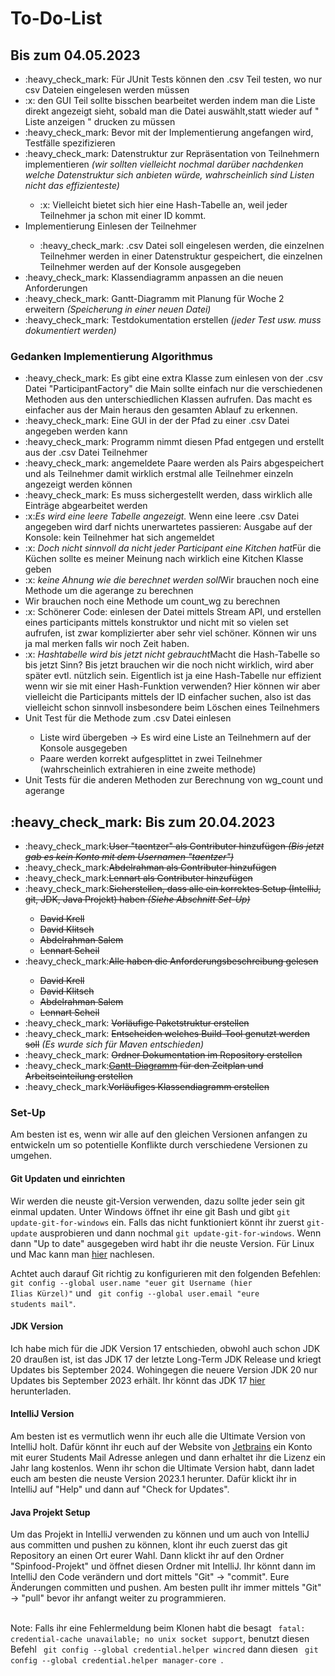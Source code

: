 <h1> To-Do-List </h1>

<h2> Bis zum 04.05.2023 </h2>

<ul>
<li>:heavy_check_mark: Für JUnit Tests können den .csv Teil testen, wo nur csv Dateien eingelesen werden müssen </li>
<li>:x: den GUI Teil sollte bisschen bearbeitet werden indem man die Liste direkt angezeigt sieht, sobald man die Datei auswählt,statt wieder auf " Liste anzeigen " drucken zu müssen</li>
	<li> :heavy_check_mark: Bevor mit der Implementierung angefangen wird, Testfälle spezifizieren</li>
	<li> :heavy_check_mark: Datenstruktur zur Repräsentation von Teilnehmern implementieren <i>(wir sollten vielleicht nochmal darüber nachdenken welche Datenstruktur sich anbieten würde, wahrscheinlich sind Listen nicht das effizienteste)</i></li>
	<ul>
		<li> :x: Vielleicht bietet sich hier eine Hash-Tabelle an, weil jeder Teilnehmer ja schon mit einer ID kommt.</li>
	</ul>
	<li> Implementierung Einlesen der Teilnehmer</li>
	<ul>
		<li> :heavy_check_mark: .csv Datei soll eingelesen werden, die einzelnen Teilnehmer werden in einer Datenstruktur gespeichert, die einzelnen Teilnehmer werden auf der Konsole ausgegeben</li>
	</ul>
	<li> :heavy_check_mark: Klassendiagramm anpassen an die neuen Anforderungen</li>
	<li> :heavy_check_mark: Gantt-Diagramm mit Planung für Woche 2 erweitern <i>(Speicherung in einer neuen Datei)</i></li>
	<li> :heavy_check_mark: Testdokumentation erstellen <i>(jeder Test usw. muss dokumentiert werden)</i></li>
</ul>

<h3> Gedanken Implementierung Algorithmus </h3>

<ul>
<li> :heavy_check_mark: Es gibt eine extra Klasse zum einlesen von der .csv Datei "ParticipantFactory" die Main sollte einfach nur die verschiedenen Methoden aus den unterschiedlichen Klassen aufrufen. Das macht es einfacher aus der Main heraus den gesamten Ablauf zu erkennen.</li>
<li> :heavy_check_mark: Eine GUI in der der Pfad zu einer .csv Datei angegeben werden kann </li>
<li> :heavy_check_mark: Programm nimmt diesen Pfad entgegen und erstellt aus der .csv Datei Teilnehmer</li>
<li> :heavy_check_mark: angemeldete Paare werden als Pairs abgespeichert und als Teilnehmer damit wirklich erstmal alle Teilnehmer einzeln angezeigt werden können </li>
<li> :heavy_check_mark: Es muss sichergestellt werden, dass wirklich alle Einträge abgearbeitet werden </li>
<li> :x:<i>Es wird eine leere Tabelle angezeigt.</i> Wenn eine leere .csv Datei angegeben wird darf nichts unerwartetes passieren: Ausgabe auf der Konsole: kein Teilnehmer hat sich angemeldet</li>
<li> :x: <i> Doch nicht sinnvoll da nicht jeder Participant eine Kitchen hat</i>Für die Küchen sollte es meiner Meinung nach wirklich eine Kitchen Klasse geben</li>
<li> :x: <i> keine Ahnung wie die berechnet werden soll</i>Wir brauchen noch eine Methode um die agerange zu berechnen</li>
<li> Wir brauchen noch eine Methode um count_wg zu berechnen</li>
<li> :x: Schönerer Code: einlesen der Datei mittels Stream API, und erstellen eines participants mittels konstruktor und nicht mit so vielen set aufrufen, ist zwar komplizierter aber sehr viel schöner. Können wir uns ja mal merken falls wir noch Zeit haben.</li>
<li> :x: <i> Hashtabelle wird bis jetzt nicht gebraucht</i>Macht die Hash-Tabelle so bis jetzt Sinn? Bis jetzt brauchen wir die noch nicht wirklich, wird aber später evtl. nützlich sein. Eigentlich ist ja eine Hash-Tabelle nur effizient wenn wir sie mit einer Hash-Funktion verwenden? Hier können wir aber vielleicht die Participants mittels der ID einfacher suchen, also ist das vielleicht schon sinnvoll insbesondere beim Löschen eines Teilnehmers</li>
<li> Unit Test für die Methode zum .csv Datei einlesen </li>
<ul>
	<li>Liste wird übergeben -> Es wird eine Liste an Teilnehmern auf der Konsole ausgegeben</li>
	<li>Paare werden korrekt aufgesplittet in zwei Teilnehmer (wahrscheinlich extrahieren in eine zweite methode)</li>
</ul>
<li> Unit Tests für die anderen Methoden zur Berechnung von wg_count und agerange</li>
</ul>

<h2> :heavy_check_mark: Bis zum 20.04.2023 </h2>

<ul>
	<li> :heavy_check_mark:<del>User "taentzer" als Contributer hinzufügen <i>(Bis jetzt gab es kein Konto mit dem Usernamen "taentzer")</i></del></li>
	<li> :heavy_check_mark:<del>Abdelrahman als Contributer hinzufügen</del></li>
	<li> :heavy_check_mark:<del>Lennart als Contributer hinzufügen</del></li>
	<li> :heavy_check_mark:<del>Sicherstellen, dass alle ein korrektes Setup (IntelliJ, git, JDK, Java Projekt) haben <i>(Siehe Abschnitt <a name="Set-Up">Set-Up</a>)</i></del></li>
	<ul>
		<li> <del>David Krell</del> </li>
		<li> <del>David Klitsch </del> </li>
		<li> <del>Abdelrahman Salem</del> </li>
		<li> <del>Lennart Scheil<del> </li>
	</ul>
	<li>:heavy_check_mark:<del>Alle haben die Anforderungsbeschreibung gelesen</del></li>
	<ul>
		<li> <del>David Krell</del> </li>
		<li> <del>David Klitsch </del></li>
		<li> <del>Abdelrahman Salem</del> </li>
		<li> <del>Lennart Scheil<del> </li>
	</ul>
	<li> :heavy_check_mark: <del>Vorläufige Paketstruktur erstellen</del> </li>
	<li> :heavy_check_mark: <del> Entscheiden welches Build-Tool genutzt werden soll</del> <i> (Es wurde sich für Maven entschieden)</i></li>
	<li> :heavy_check_mark: <del> Ordner Dokumentation im Repository erstellen</del> </li>
	<li> :heavy_check_mark:<del><a href="https://de.wikipedia.org/wiki/Gantt-Diagramm">Gantt-Diagramm</a> für den Zeitplan und Arbeitseinteilung erstellen </del></li>
	<li> :heavy_check_mark:<del>Vorläufiges Klassendiagramm erstellen </del></li>
	</ul>
<h3>Set-Up</h3>
<p>Am besten ist es, wenn wir alle auf den gleichen Versionen anfangen zu entwickeln um so potentielle Konflikte durch verschiedene Versionen zu umgehen.</p>
<h4>Git Updaten und einrichten </h4>
Wir werden die neuste git-Version verwenden, dazu sollte jeder sein git einmal updaten.
Unter Windows öffnet ihr eine git Bash und gibt <code>git update-git-for-windows</code> ein.  Falls das nicht funktioniert könnt ihr zuerst <code>git-update</code> ausprobieren und dann nochmal <code>git update-git-for-windows</code>. Wenn dann "Up to date" ausgegeben wird habt ihr die neuste Version.
Für Linux und Mac kann man <a href="https://phoenixnap.com/kb/how-to-update-git">hier</a> nachlesen.

Achtet auch darauf Git richtig zu konfigurieren mit den folgenden Befehlen: <code> git config --global user.name "euer git Username (hier Ilias Kürzel)"</code> und <code> git config --global user.email "eure students mail"</code>.
<h4>JDK Version</h4>
Ich habe mich für die JDK Version 17 entschieden, obwohl auch schon JDK 20 draußen ist, ist das JDK 17 der letzte Long-Term JDK Release und kriegt Updates bis September 2024. Wohingegen die neuere Version JDK 20 nur Updates bis September 2023 erhält. Ihr könnt das JDK 17 <a href="https://www.oracle.com/java/technologies/downloads/#jdk17-windows">hier</a> herunterladen.
<h4>IntelliJ Version</h4>
Am besten ist es vermutlich wenn ihr euch alle die Ultimate Version von IntelliJ holt. Dafür könnt ihr euch auf der Website von <a href="https://jetbrains.com">Jetbrains</a> ein Konto mit eurer Students Mail Adresse anlegen und dann erhaltet ihr die Lizenz ein Jahr lang kostenlos. Wenn ihr schon die Ultimate Version habt, dann ladet euch am besten die neuste Version 2023.1 herunter. Dafür klickt ihr in IntelliJ auf "Help" und dann auf "Check for Updates".
<h4>Java Projekt Setup</h4>
Um das Projekt in IntelliJ verwenden zu können und um auch von IntelliJ aus committen und pushen zu können, klont ihr euch zuerst das git Repository an einen Ort eurer Wahl. Dann klickt ihr auf den Ordner "Spinfood-Projekt" und öffnet diesen Ordner mit IntelliJ.
Ihr könnt dann im IntelliJ den Code verändern und dort mittels "Git" -> "commit". Eure Änderungen committen und pushen. Am besten pullt ihr immer mittels "Git" -> "pull" bevor ihr anfangt weiter zu programmieren.
<br>
<br>
<p>Note: Falls ihr eine Fehlermeldung beim Klonen habt die besagt <code> fatal: credential-cache unavailable; no unix socket support</code>, benutzt diesen Befehl <code> git config --global credential.helper wincred</code> dann diesen <code> git config --global credential.helper manager-core </code>.</p>
